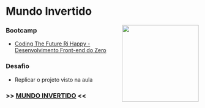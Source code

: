 # Mundo Invertido
<img align="right" width="200" src="https://github.com/user-attachments/assets/253bdb46-2358-450d-a72d-51dba830d91d">

### Bootcamp
- [Coding The Future Ri Happy - Desenvolvimento Front-end do Zero](https://www.dio.me/bootcamp/coding-future-front-end-do-zero)

### Desafio
- Replicar o projeto visto na aula

### >> [MUNDO INVERTIDO](https://jmsmarcelo.github.io/inverted-world/) <<

